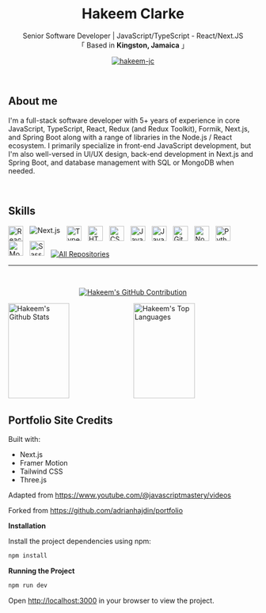 <!-- Intro  -->

<h1 align="center" id="title"> Hakeem Clarke</h1>

<p align="center"> 
    Senior Software Developer | JavaScript/TypeScript - React/Next.JS
    <br>
   「 Based in <b>Kingston, Jamaica</b> 」
</p>

<p align="center">
 <a href="https://www.linkedin.com/in/hakeemclarke/" target="_blank">
  <img src="https://img.shields.io/badge/LinkedIn-0077B5?style=for-the-badge&logo=linkedin&logoColor=white" alt="hakeem-jc"/>
 </a>
</p>
<br />

<!-- About Section -->

## About me

I'm a full-stack software developer with 5+ years of experience in core JavaScript, TypeScript, React, Redux (and Redux Toolkit), Formik, Next.js, and Spring Boot along with a range of libraries in the Node.js / React ecosystem. I primarily specialize in front-end JavaScript development, but I'm also well-versed in UI/UX design, back-end development in Next.js and Spring Boot, and database management with SQL or MongoDB when needed.

<br/>

## Skills

<img align="left" alt="React" width="30px" style="padding-right:10px;" src="https://cdn.jsdelivr.net/gh/devicons/devicon/icons/react/react-original.svg" />
<img align="left" alt="Next.js"  style="padding-right:10px;" src="https://img.shields.io/badge/next.js-000000?style=for-the-badge&logo=nextdotjs&logoColor=white" />
<img align="left" alt="TypeScript" width="30px" style="padding-right:10px;" src="https://cdn.jsdelivr.net/gh/devicons/devicon/icons/typescript/typescript-plain.svg" />
<img align="left" alt="HTML" width="30px" style="padding-right:10px;" src="https://cdn.jsdelivr.net/gh/devicons/devicon/icons/html5/html5-plain.svg" />
<img align="left" alt="CSS" width="30px" style="padding-right:10px;" src="https://cdn.jsdelivr.net/gh/devicons/devicon/icons/css3/css3-plain.svg" />
<img align="left" alt="JavaScript" width="30px" style="padding-right:10px;" src="https://cdn.jsdelivr.net/gh/devicons/devicon/icons/javascript/javascript-plain.svg" />
<img align="left" alt="Java" width="30px" style="padding-right:10px;" src="https://cdn.jsdelivr.net/gh/devicons/devicon/icons/java/java-original.svg"/>
<img align="left" alt="Git" width="30px" style="padding-right:10px;" src="https://cdn.jsdelivr.net/gh/devicons/devicon/icons/git/git-original.svg" />
<img align="left" alt="NodeJS" width="30px" style="padding-right:10px;" src="https://cdn.jsdelivr.net/gh/devicons/devicon/icons/nodejs/nodejs-original.svg" />          
<img align="left" alt="Python" width="30px" style="padding-right:10px;" src="https://cdn.jsdelivr.net/gh/devicons/devicon/icons/python/python-original.svg" />
<img align="left" alt="MongoDB" width="30px" style="padding-right:10px;" src="https://cdn.jsdelivr.net/gh/devicons/devicon/icons/mongodb/mongodb-original-wordmark.svg" />
<img align="left" alt="Sass" width="30px" style="padding-right:10px;" src="https://cdn.jsdelivr.net/gh/devicons/devicon/icons/sass/sass-original.svg"/>

<br />
<br />

<p align="left">
  <a href="https://github.com/hakeem-jc?tab=repositories" target="_blank"><img alt="All Repositories" title="All Repositories" src="https://img.shields.io/badge/-All%20Repos-2962FF?style=for-the-badge&logo=koding&logoColor=white"/></a>
</p>

<hr/>
<br/>

<p align="center">
  <a href="https://github.com/hakeem-jc">
    <img src="https://github-profile-summary-cards.vercel.app/api/cards/profile-details?username=hakeem-jc&theme=city_lights" alt="Hakeem's GitHub Contribution"/>
  </a>
</p>

<a> 
    <a href="https://github.com/hakeem-jc"><img alt="Hakeem's Github Stats" src="https://denvercoder1-github-readme-stats.vercel.app/api?username=hakeem-jc&show_icons=true&count_private=true&theme=react&border_color=4E9FE5&bg_color=0D1117&title_color=4E9FE5icon_color=F8D866" height="192px" width="49.5%"/></a>
  <a href="https://github.com/hakeem-jc"><img alt="Hakeem's Top Languages" src="https://denvercoder1-github-readme-stats.vercel.app/api/top-langs/?username=hakeem-jc&langs_count=8&layout=compact&theme=react&border_color=4E9FE5&bg_color=0D1117&title_color=4E9FE5icon_color=F8D866" height="192px" width="49.5%"/></a>
  <br/>

## Portfolio Site Credits

Built with:

- Next.js
- Framer Motion
- Tailwind CSS
- Three.js


Adapted from https://www.youtube.com/@javascriptmastery/videos

Forked from https://github.com/adrianhajdin/portfolio

**Installation**

Install the project dependencies using npm:

```bash
npm install
```

**Running the Project**

```bash
npm run dev
```

Open [http://localhost:3000](http://localhost:3000) in your browser to view the project.
</a>
